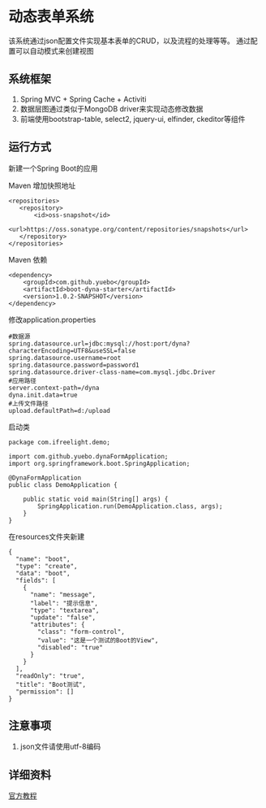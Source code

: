 # 动态表单系统

该系统通过json配置文件实现基本表单的CRUD，以及流程的处理等等。
通过配置可以自动模式来创建视图


## 系统框架

1. Spring MVC + Spring Cache + Activiti
2. 数据层图通过类似于MongoDB driver来实现动态修改数据
3. 前端使用bootstrap-table, select2, jquery-ui, elfinder, ckeditor等组件


## 运行方式
新建一个Spring Boot的应用

Maven 增加快照地址

    <repositories>
       <repository>
           <id>oss-snapshot</id>
           <url>https://oss.sonatype.org/content/repositories/snapshots</url>
       </repository>
    </repositories>
    
Maven 依赖

    <dependency>
        <groupId>com.github.yuebo</groupId>
        <artifactId>boot-dyna-starter</artifactId>
        <version>1.0.2-SNAPSHOT</version>
    </dependency>
    
修改application.properties

    #数据源
    spring.datasource.url=jdbc:mysql://host:port/dyna?characterEncoding=UTF8&useSSL=false
    spring.datasource.username=root
    spring.datasource.password=password1
    spring.datasource.driver-class-name=com.mysql.jdbc.Driver
    #应用路径
    server.context-path=/dyna
    dyna.init.data=true
    #上传文件路径
    upload.defaultPath=d:/upload
        
启动类

    package com.ifreelight.demo;
    
    import com.github.yuebo.dynaFormApplication;
    import org.springframework.boot.SpringApplication;
    
    @DynaFormApplication
    public class DemoApplication {
    
        public static void main(String[] args) {
            SpringApplication.run(DemoApplication.class, args);
        }
    }

在resources文件夹新建
    
    {
      "name": "boot",
      "type": "create",
      "data": "boot",
      "fields": [
        {
          "name": "message",
          "label": "提示信息",
          "type": "textarea",
          "update": "false",
          "attributes": {
            "class": "form-control",
            "value": "这是一个测试的Boot的View",
            "disabled": "true"
          }
        }
      ],
      "readOnly": "true",
      "title": "Boot测试",
      "permission": []
    }


## 注意事项
1. json文件请使用utf-8编码


## 详细资料
[官方教程](https://dyna.eappcat.com/2017/12/01/%E5%8A%A8%E6%80%81%E8%A1%A8%E5%8D%95%E6%A6%82%E8%BF%B0/)